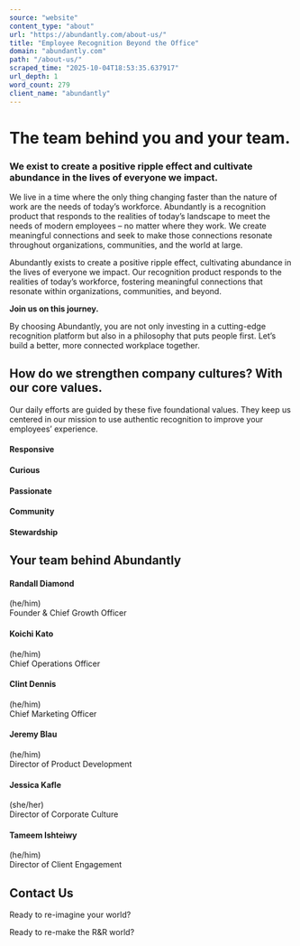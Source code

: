 ```yaml
---
source: "website"
content_type: "about"
url: "https://abundantly.com/about-us/"
title: "Employee Recognition Beyond the Office"
domain: "abundantly.com"
path: "/about-us/"
scraped_time: "2025-10-04T18:53:35.637917"
url_depth: 1
word_count: 279
client_name: "abundantly"
---
```


# The team behind you and your team.

### We exist to create a positive ripple effect and cultivate abundance in the lives of everyone we impact.

We live in a time where the only thing changing faster than the nature of work are the needs of today’s workforce. Abundantly is a recognition product that responds to the realities of today’s landscape to meet the needs of modern employees – no matter where they work. We create meaningful connections and seek to make those connections resonate throughout organizations, communities, and the world at large.

Abundantly exists to create a positive ripple effect, cultivating abundance in the lives of everyone we impact. Our recognition product responds to the realities of today’s workforce, fostering meaningful connections that resonate within organizations, communities, and beyond.

**Join us on this journey.**

By choosing Abundantly, you are not only investing in a cutting-edge recognition platform but also in a philosophy that puts people first. Let’s build a better, more connected workplace together.

## How do we strengthen company cultures? With our core values.

Our daily efforts are guided by these five foundational values. They keep us centered in our mission to use authentic recognition to improve your employees’ experience.

#### Responsive

#### Curious

#### Passionate

#### Community

#### Stewardship

## Your team behind Abundantly

#### Randall Diamond
(he/him)  
Founder & Chief Growth Officer

#### Koichi Kato
(he/him)  
Chief Operations Officer

#### Clint Dennis
(he/him)  
Chief Marketing Officer

#### Jeremy Blau
(he/him)  
Director of Product Development

#### Jessica Kafle
(she/her)  
Director of Corporate Culture

#### Tameem Ishteiwy
(he/him)  
Director of Client Engagement

## Contact Us

Ready to re-imagine your world?

Ready to re-make the R&R world?
